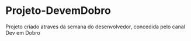# Projeto-DevemDobro
 Projeto criado atraves da semana do desenvolvedor, concedida pelo canal Dev em Dobro
